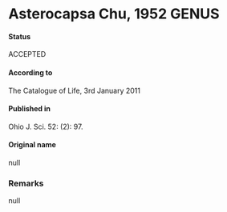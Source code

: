 Asterocapsa Chu, 1952 GENUS
=======

#### Status
ACCEPTED

#### According to
The Catalogue of Life, 3rd January 2011

#### Published in
Ohio J. Sci. 52: (2): 97.

#### Original name
null

### Remarks
null